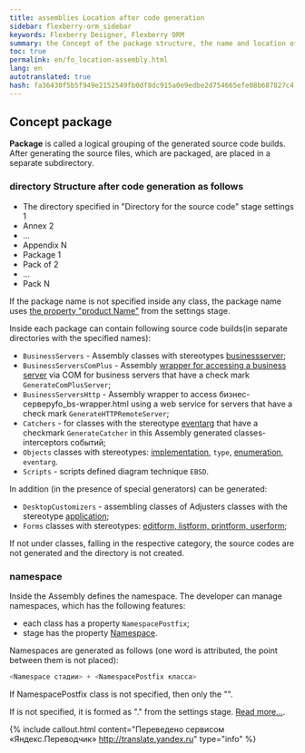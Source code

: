 ```yaml
--- 
title: assemblies Location after code generation 
sidebar: flexberry-orm_sidebar 
keywords: Flexberry Designer, Flexberry ORM 
summary: the Concept of the package structure, the name and location of the directory of the generated application 
toc: true 
permalink: en/fo_location-assembly.html 
lang: en 
autotranslated: true 
hash: fa36430f5b5f949e2152549fb0df8dc915a0e9edbe2d754665efe08b687827c4 
--- 
```


## Concept package 

__Package__ is called a logical grouping of the generated source code builds. After generating the source files, which are packaged, are placed in a separate subdirectory. 

### directory Structure after code generation as follows 

* The directory specified in "Directory for the source code" stage settings 
1 
* Annex 2 
* ... 
* Appendix N 
* Package 1 
* Pack of 2 
* ... 
* Pack N 

If the package name is not specified inside any class, the package name uses [the property "product Name"](fd_project-customization.html) from the settings stage. 

Inside each package can contain following source code builds(in separate directories with the specified names): 

* `BusinessServers` - Assembly classes with stereotypes [businessserver](fd_business-servers.html); 
* `BusinessServersComPlus` - Assembly [wrapper for accessing a business server](fo_bs-wrapper.html) via COM for business servers that have a check mark `GenerateComPlusServer`; 
* `BusinessServersHttp` - Assembly wrapper to access бизнес-серверуfo_bs-wrapper.html using a web service for servers that have a check mark `GenerateHTTPRemoteServer`; 
* `Catchers` - for classes with the stereotype [eventarg](fd_eventarg.html) that have a checkmark `GenerateCatcher` in this Assembly generated classes-interceptors событий; 
* `Objects` classes with stereotypes: [implementation](fd_data-classes.html), `type`, [enumeration](fd_enumerations.html), `eventarg`. 
* `Scripts` - scripts defined diagram technique `EBSD`. 

In addition (in the presence of special generators) can be generated: 

* `DesktopCustomizers` - assembling classes of Adjusters classes with the stereotype [application](fd_additional-stereotypes.html); 
* `Forms` classes with stereotypes: [editform, listform, printform, userform](fd_additional-stereotypes.html); 

If not under classes, falling in the respective category, the source codes are not generated and the directory is not created. 

### namespace 

Inside the Assembly defines the namespace. The developer can manage namespaces, which has the following features: 

* each class has a property `NamespacePostfix`; 
* stage has the property [Namespace](fd_project-customization.html).

Namespaces are generated as follows (one word is attributed, the point between them is not placed): 

``` csharp
<Namespace стадии> + <NamespacePostfix класса>
``` 
If NamespacePostfix class is not specified, then only the "<Namespace stage>". 

If <Namespace stages> is not specified, it is formed as "<company Name>.<Product name>" from the settings stage. [Read more...](fd_project-customization.html). 



{% include callout.html content="Переведено сервисом «Яндекс.Переводчик» <http://translate.yandex.ru>" type="info" %}